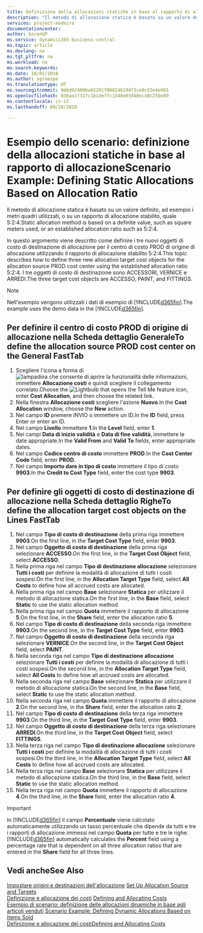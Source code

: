 ```yaml
---
title: Definizione della allocazioni statiche in base al rapporto di allocazione | Microsoft Docs
description: "Il metodo di allocazione statica è basato su un valore definito, ad esempio i metri quadri utilizzati, o su un rapporto di allocazione stabilito, quale 5:2:4."
services: project-madeira
documentationcenter: 
author: SorenGP
ms.service: dynamics365-business-central
ms.topic: article
ms.devlang: na
ms.tgt_pltfrm: na
ms.workload: na
ms.search.keywords: 
ms.date: 10/01/2018
ms.author: sgroespe
ms.translationtype: HT
ms.sourcegitcommit: 9dbd92409ba02281f008246194f3ce0c53e4e001
ms.openlocfilehash: 036aa1f317c1b1de7fc1548e03d40eca8c25be89
ms.contentlocale: it-it
ms.lasthandoff: 09/28/2018

---
```

# <a name="scenario-example-defining-static-allocations-based-on-allocation-ratio"></a><span data-ttu-id="33c07-103">Esempio dello scenario: definizione della allocazioni statiche in base al rapporto di allocazione</span><span class="sxs-lookup"><span data-stu-id="33c07-103">Scenario Example: Defining Static Allocations Based on Allocation Ratio</span></span>
<span data-ttu-id="33c07-104">Il metodo di allocazione statica è basato su un valore definito, ad esempio i metri quadri utilizzati, o su un rapporto di allocazione stabilito, quale 5:2:4.</span><span class="sxs-lookup"><span data-stu-id="33c07-104">Static allocation method is based on a definite value, such as square meters used, or an established allocation ratio such as 5:2:4.</span></span>  

<span data-ttu-id="33c07-105">In questo argomento viene descritto come definire i tre nuovi oggetti di costo di destinazione di allocazione per il centro di costo PROD di origine di allocazione utilizzando il rapporto di allocazione stabilito 5:2:4.</span><span class="sxs-lookup"><span data-stu-id="33c07-105">This topic describes how to define three new allocation target cost objects for the allocation source PROD cost center using the established allocation ratio 5:2:4.</span></span> <span data-ttu-id="33c07-106">I tre oggetti di costo di destinazione sono ACCESSORI, VERNICE e ARREDI.</span><span class="sxs-lookup"><span data-stu-id="33c07-106">The three target cost objects are ACCESSO, PAINT, and FITTINGS.</span></span>  

> [!NOTE]  
>  <span data-ttu-id="33c07-107">Nell'esempio vengono utilizzati i dati di esempio di [!INCLUDE[d365fin](includes/d365fin_md.md)].</span><span class="sxs-lookup"><span data-stu-id="33c07-107">The example uses the demo data in the [!INCLUDE[d365fin](includes/d365fin_md.md)].</span></span>  

## <a name="to-define-the-allocation-source-prod-cost-center-on-the-general-fasttab"></a><span data-ttu-id="33c07-108">Per definire il centro di costo PROD di origine di allocazione nella Scheda dettaglio Generale</span><span class="sxs-lookup"><span data-stu-id="33c07-108">To define the allocation source PROD cost center on the General FastTab</span></span>  

1.  <span data-ttu-id="33c07-109">Scegliere l'icona a forma di ![lampadina che consente di aprire la funzionalità delle informazioni](media/ui-search/search_small.png "Informazioni sull'operazione che si desidera eseguire"), immettere **Allocazione costi** e quindi scegliere il collegamento correlato.</span><span class="sxs-lookup"><span data-stu-id="33c07-109">Choose the ![Lightbulb that opens the Tell Me feature](media/ui-search/search_small.png "Tell me what you want to do") icon, enter **Cost Allocation**, and then choose the related link.</span></span>  
2.  <span data-ttu-id="33c07-110">Nella finestra **Allocazione costi** scegliere l'azione **Nuovo**.</span><span class="sxs-lookup"><span data-stu-id="33c07-110">In the **Cost Allocation** window, choose the **New** action.</span></span>  
3.  <span data-ttu-id="33c07-111">Nel campo **ID** premere INVIO o immettere un ID.</span><span class="sxs-lookup"><span data-stu-id="33c07-111">In the **ID** field, press Enter or enter an ID.</span></span>  
4.  <span data-ttu-id="33c07-112">Nel campo **Livello** immettere **1**.</span><span class="sxs-lookup"><span data-stu-id="33c07-112">In the **Level** field, enter **1**.</span></span>  
5.  <span data-ttu-id="33c07-113">Nei campi **Data di inizio validità** e **Data di fine validità**, immettere le date appropriate.</span><span class="sxs-lookup"><span data-stu-id="33c07-113">In the **Valid From** and **Valid To** fields, enter appropriate dates.</span></span>  
6.  <span data-ttu-id="33c07-114">Nel campo **Codice centro di costo** immettere **PROD**.</span><span class="sxs-lookup"><span data-stu-id="33c07-114">In the **Cost Center Code** field, enter **PROD**.</span></span>  
7.  <span data-ttu-id="33c07-115">Nel campo **Importo dare in tipo di costo** immettere il tipo di costo **9903**.</span><span class="sxs-lookup"><span data-stu-id="33c07-115">In the **Credit to Cost Type** field, enter the cost type **9903**.</span></span>  

## <a name="to-define-the-allocation-target-cost-objects-on-the-lines-fasttab"></a><span data-ttu-id="33c07-116">Per definire gli oggetti di costo di destinazione di allocazione nella Scheda dettaglio Righe</span><span class="sxs-lookup"><span data-stu-id="33c07-116">To define the allocation target cost objects on the Lines FastTab</span></span>  

1.  <span data-ttu-id="33c07-117">Nel campo **Tipo di costo di destinazione** della prima riga immettere **9903**.</span><span class="sxs-lookup"><span data-stu-id="33c07-117">On the first line, in the **Target Cost Type** field, enter **9903**.</span></span>  
2.  <span data-ttu-id="33c07-118">Nel campo **Oggetto di costo di destinazione** della prima riga selezionare **ACCESSO**.</span><span class="sxs-lookup"><span data-stu-id="33c07-118">On the first line, in the **Target Cost Object** field, select **ACCESSO**.</span></span>  
3.  <span data-ttu-id="33c07-119">Nella prima riga nel campo **Tipo di destinazione allocazione** selezionare **Tutti i costi** per definire la modalità di allocazione di tutti i costi sospesi.</span><span class="sxs-lookup"><span data-stu-id="33c07-119">On the first line, in the **Allocation Target Type** field, select **All Costs** to define how all accrued costs are allocated.</span></span>  
4.  <span data-ttu-id="33c07-120">Nella prima riga nel campo **Base** selezionare **Statica** per utilizzare il metodo di allocazione statica.</span><span class="sxs-lookup"><span data-stu-id="33c07-120">On the first line, in the **Base** field, select **Static** to use the static allocation method.</span></span>  
5.  <span data-ttu-id="33c07-121">Nella prima riga nel campo **Quota** immettere il rapporto di allocazione **5**.</span><span class="sxs-lookup"><span data-stu-id="33c07-121">On the first line, in the **Share** field, enter the allocation ratio **5**.</span></span>  
6.  <span data-ttu-id="33c07-122">Nel campo **Tipo di costo di destinazione** della seconda riga immettere **9903**.</span><span class="sxs-lookup"><span data-stu-id="33c07-122">On the second line, in the **Target Cost Type** field, enter **9903**.</span></span>  
7.  <span data-ttu-id="33c07-123">Nel campo **Oggetto di costo di destinazione** della seconda riga selezionare **VERNICE**.</span><span class="sxs-lookup"><span data-stu-id="33c07-123">On the second line, in the **Target Cost Object** field, select **PAINT**.</span></span>  
8.  <span data-ttu-id="33c07-124">Nella seconda riga nel campo **Tipo di destinazione allocazione** selezionare **Tutti i costi** per definire la modalità di allocazione di tutti i costi sospesi.</span><span class="sxs-lookup"><span data-stu-id="33c07-124">On the second line, in the **Allocation Target Type** field, select **All Costs** to define how all accrued costs are allocated.</span></span>  
9. <span data-ttu-id="33c07-125">Nella seconda riga nel campo **Base** selezionare **Statica** per utilizzare il metodo di allocazione statica.</span><span class="sxs-lookup"><span data-stu-id="33c07-125">On the second line, in the **Base** field, select **Static** to use the static allocation method.</span></span>  
10. <span data-ttu-id="33c07-126">Nella seconda riga nel campo **Quota** immettere il rapporto di allocazione **2**.</span><span class="sxs-lookup"><span data-stu-id="33c07-126">On the second line, in the **Share** field, enter the allocation ratio **2**.</span></span>  
11. <span data-ttu-id="33c07-127">Nel campo **Tipo di costo di destinazione** della terza riga immettere **9903**.</span><span class="sxs-lookup"><span data-stu-id="33c07-127">On the third line, in the **Target Cost Type** field, enter **9903**.</span></span>  
12. <span data-ttu-id="33c07-128">Nel campo **Oggetto di costo di destinazione** della terza riga selezionare **ARREDI**.</span><span class="sxs-lookup"><span data-stu-id="33c07-128">On the third line, in the **Target Cost Object** field, select **FITTINGS**.</span></span>  
13. <span data-ttu-id="33c07-129">Nella terza riga nel campo **Tipo di destinazione allocazione** selezionare **Tutti i costi** per definire la modalità di allocazione di tutti i costi sospesi.</span><span class="sxs-lookup"><span data-stu-id="33c07-129">On the third line, in the **Allocation Target Type** field, select **All Costs** to define how all accrued costs are allocated.</span></span>  
14. <span data-ttu-id="33c07-130">Nella terza riga nel campo **Base** selezionare **Statica** per utilizzare il metodo di allocazione statica.</span><span class="sxs-lookup"><span data-stu-id="33c07-130">On the third line, in the **Base** field, select **Static** to use the static allocation method.</span></span>  
15. <span data-ttu-id="33c07-131">Nella terza riga nel campo **Quota** immettere il rapporto di allocazione **4**.</span><span class="sxs-lookup"><span data-stu-id="33c07-131">On the third line, in the **Share** field, enter the allocation ratio **4**.</span></span>  

> [!IMPORTANT]  
>  <span data-ttu-id="33c07-132">In [!INCLUDE[d365fin](includes/d365fin_md.md)] il campo **Percentuale** viene calcolato automaticamente utilizzando un tasso percentuale che dipende da tutti e tre i rapporti di allocazione immessi nel campo **Quota**  per tutte e tre le righe.</span><span class="sxs-lookup"><span data-stu-id="33c07-132">[!INCLUDE[d365fin](includes/d365fin_md.md)] automatically calculates the **Percent** field using a percentage rate that is dependent on all three allocation ratios that are entered in the **Share** field for all three lines.</span></span>  

## <a name="see-also"></a><span data-ttu-id="33c07-133">Vedi anche</span><span class="sxs-lookup"><span data-stu-id="33c07-133">See Also</span></span>  
<span data-ttu-id="33c07-134">[Impostare origini e destinazioni dell'allocazione](finance-how-to-set-up-allocation-source-and-targets.md) </span><span class="sxs-lookup"><span data-stu-id="33c07-134">[Set Up Allocation Source and Targets](finance-how-to-set-up-allocation-source-and-targets.md) </span></span>  
<span data-ttu-id="33c07-135">[Definizione e allocazione dei costi](finance-define-and-allocate-costs.md) </span><span class="sxs-lookup"><span data-stu-id="33c07-135">[Defining and Allocating Costs](finance-define-and-allocate-costs.md) </span></span>  
<span data-ttu-id="33c07-136">[Esempio di scenario: definizione delle allocazioni dinamiche in base agli articoli venduti](finance-scenario-example-defining-dynamic-allocations-based-on-items-sold.md) </span><span class="sxs-lookup"><span data-stu-id="33c07-136">[Scenario Example: Defining Dynamic Allocations Based on Items Sold](finance-scenario-example-defining-dynamic-allocations-based-on-items-sold.md) </span></span>  
[<span data-ttu-id="33c07-137">Definizione e allocazione dei costi</span><span class="sxs-lookup"><span data-stu-id="33c07-137">Defining and Allocating Costs</span></span>](finance-define-and-allocate-costs.md)

